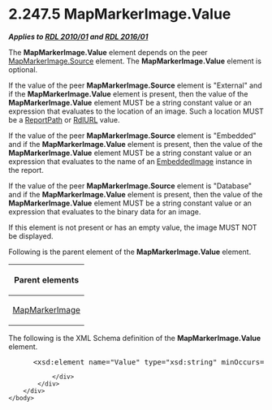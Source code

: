 <html dir="LTR" xmlns:mshelp="http://msdn.microsoft.com/mshelp" xmlns:ddue="http://ddue.schemas.microsoft.com/authoring/2003/5" xmlns:xlink="http://www.w3.org/1999/xlink" xmlns:tool="http://www.microsoft.com/tooltip">
    <head>
        <meta http-equiv="Content-Type" content="text/html; CHARSET=utf-8"></meta>
        <meta name="save" content="history"></meta>
        <title>2.247.5 MapMarkerImage.Value</title>
        <xml>
            <mshelp:toctitle title="2.247.5 MapMarkerImage.Value"></mshelp:toctitle>
            <mshelp:rltitle title="[MS-RDL]: MapMarkerImage.Value"></mshelp:rltitle>
            <mshelp:keyword index="A" term="8329ca03-2ea4-4088-a1ea-2d9f42ba3cbe"></mshelp:keyword>
            <mshelp:attr name="DCSext.ContentType" value="open specification"></mshelp:attr>
            <mshelp:attr name="AssetID" value="8329ca03-2ea4-4088-a1ea-2d9f42ba3cbe"></mshelp:attr>
            <mshelp:attr name="TopicType" value="kbRef"></mshelp:attr>
            <mshelp:attr name="DCSext.Title" value="[MS-RDL]: MapMarkerImage.Value" />
        </xml>
    </head>
    <body>
        <div id="header">
            <h1 class="heading">2.247.5 MapMarkerImage.Value</h1>
        </div>
        <div id="mainSection">
            <div id="mainBody">
                <div id="allHistory" class="saveHistory"></div>
                <div id="sectionSection0" class="section" name="collapseableSection">
                    

<p><b><i>Applies to </i></b><a href="3428e690-a348-4ec7-8a6a-8efb42d2cdee.htm"><b><i>RDL 2010/01</i></b></a><b><i>
and </i></b><a href="52ce3983-2bfc-4e72-9359-42aaf5fe4509.htm"><b><i>RDL 2016/01</i></b></a></p>

<p>The <b>MapMarkerImage.Value</b> element depends on the peer <a href="8e44069e-bf59-47df-b048-5e8b81ab575b.htm">MapMarkerImage.Source</a>
element. The <b>MapMarkerImage.Value</b> element is optional. </p>

<p>If the value of the peer <b>MapMarkerImage.Source</b>
element is &quot;External&quot; and if the <b>MapMarkerImage.Value</b> element
is present, then the value of the <b>MapMarkerImage.Value</b> element MUST be a
string constant value or an expression that evaluates to the location of an
image. Such a location MUST be a <a href="0e8ab873-6565-45f0-a61f-2d7da8e1ff74.htm">ReportPath</a> or <a href="6977536e-dae7-44f3-a737-a249567cf172.htm">RdlURL</a> value. </p>

<p>If the value of the peer <b>MapMarkerImage.Source</b>
element is &quot;Embedded&quot; and if the <b>MapMarkerImage.Value</b> element
is present, then the value of the <b>MapMarkerImage.Value</b> element MUST be a
string constant value or an expression that evaluates to the name of an <a href="6cdb345a-b502-4eee-84fd-de5ccf2a40e7.htm">EmbeddedImage</a> instance in
the report. </p>

<p>If the value of the peer <b>MapMarkerImage.Source</b>
element is &quot;Database&quot; and if the <b>MapMarkerImage.Value</b> element
is present, then the value of the <b>MapMarkerImage.Value</b> element MUST be a
string constant value or an expression that evaluates to the binary data for an
image. </p>

<p>If this element is not present or has an empty value, the
image MUST NOT be displayed.</p>

<p>Following is the parent element of the <b>MapMarkerImage.Value</b>
element.</p>

<table>
 <thead>
  <tr>
   <th>
   <p>Parent elements</p>
   </th>
  </tr>
 </thead>
 <tr>
  <td>
  <p><a href="d31b353a-74ed-40cb-9031-7c5cf39a3056.htm">MapMarkerImage</a></p>
  </td>
 </tr>
</table>

<p>The following is the XML Schema definition of the <b>MapMarkerImage.Value</b>
element.</p>

<dl>
<dd>
<div><pre> &lt;xsd:element name=&quot;Value&quot; type=&quot;xsd:string&quot; minOccurs=&quot;0&quot; /&gt;
</pre></div>
</dd></dl>


                </div>
            </div>
        </div>
    </body>
</html>